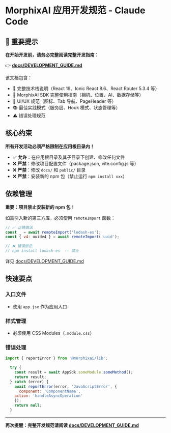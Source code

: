 # MorphixAI 应用开发规范 - Claude Code

## 📖 重要提示

**在开始开发前，请务必完整阅读完整开发指南：**

👉 **[docs/DEVELOPMENT_GUIDE.md](docs/DEVELOPMENT_GUIDE.md)**

该文档包含：
- 🎯 完整技术栈说明（React 19、Ionic React 8.6、React Router 5.3.4 等）
- 🚀 MorphixAI SDK 完整使用指南（相机、位置、AI、数据存储等）
- 🎨 UI/UX 规范（图标、Tab 导航、PageHeader 等）
- 📚 最佳实践模式（服务层、Hook 模式、状态管理等）
- ⚠️ 错误处理规范

## 核心约束

**所有开发活动必须严格限制在应用根目录内！**

- ✅ **允许**：在应用根目录及其子目录下创建、修改任何文件
- ❌ **严禁**：修改项目配置文件（package.json, vite.config.js 等）
- ❌ **严禁**：修改 `docs/` 和 `public/` 目录
- ❌ **严禁**：安装新的 npm 包（禁止运行 `npm install xxx`）

## 依赖管理

**重要：项目禁止安装新的 npm 包！**

如需引入新的第三方库，必须使用 `remoteImport` 函数：

```jsx
// ✅ 正确做法
const _ = await remoteImport('lodash-es');
const { v4: uuidv4 } = await remoteImport('uuid');

// ❌ 错误做法
// npm install lodash-es  -- 禁止
```

详见 [docs/DEVELOPMENT_GUIDE.md](docs/DEVELOPMENT_GUIDE.md)

## 快速要点

### 入口文件
- 使用 `app.jsx` 作为应用入口

### 样式管理
- 必须使用 CSS Modules（`.module.css`）

### 错误处理
```jsx
import { reportError } from '@morphixai/lib';

  try {
    const result = await AppSdk.someModule.someMethod();
    return result;
  } catch (error) {
    await reportError(error, 'JavaScriptError', {
      component: 'ComponentName',
    action: 'handleAsyncOperation'
    });
    return null;
  }
```

---

**再次提醒：完整开发规范请阅读 [docs/DEVELOPMENT_GUIDE.md](docs/DEVELOPMENT_GUIDE.md)**
